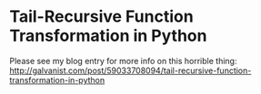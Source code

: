 # Tail-Recursive Function Transformation in Python

Please see my blog entry for more info on this horrible thing:
<http://galvanist.com/post/59033708094/tail-recursive-function-transformation-in-python>

